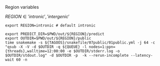 Region variables

$REGION \in {'intronic', 'intergenic'}$

~~~
export REGION=intronic # default intronic
~~~

~~~
export PREDICT_DIR=$PWD/out/${REGION}/predict
export OUTDIR=$PWD/out/${REGION}/public
time snakemake -s ${TAGOOS}/snakefile/07public/01public.yml -j 64 -c "qsub -X -V -d $OUTDIR -q ${QUEUE} -l nodes=1:ppn={threads},walltime=12:00:00 -e $OUTDIR/stderr.log -o $OUTDIR/stdout.log" -d $OUTDIR -p  -k --rerun-incomplete --latency-wait 60 -n
~~~

